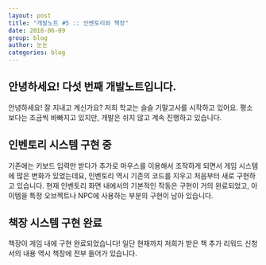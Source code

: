 ```yaml
---
layout: post
title: "개발노트 #5 :: 인벤토리와 책장"
date: 2018-06-09
group: blog
author: 눈눈
categories: blog
---
```


## 안녕하세요! 다섯 번째 개발노트입니다.

안녕하세요! 잘 지내고 계신가요? 저희 학교는 슬슬 기말고사를 시작하고 있어요. 평소보다는 조금씩 바빠지고 있지만, 개발은 쉬지 않고 계속 진행하고 있습니다.

## 인벤토리 시스템 구현 중

기존에는 키보드 입력만 받다가 추가로 마우스를 이용해서 조작하게 되면서 게임 시스템에 많은 변화가 있었는데요,
인벤토리 역시 기존의 코드를 지우고 처음부터 새로 구현하고 있습니다.
현재 인벤토리 화면 내에서의 기본적인 작동은 구현이 거의 완료되었고, 아이템을 특정 오브젝트나 NPC에 사용하는 부분의 구현이 남아 있습니다.

## 책장 시스템 구현 완료

책장이 게임 내에 구현 완료되었습니다!
일단 현재까지 저희가 받은 책 추가 리워드 신청서의 내용 역시 책장에 전부 들어가 있습니다.
